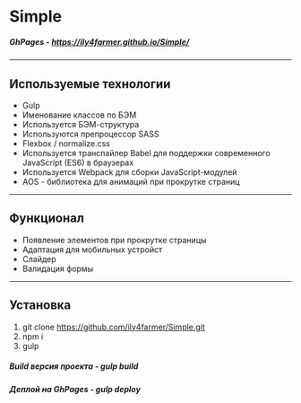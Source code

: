 # Simple
##### GhPages - https://ily4farmer.github.io/Simple/
---
## Используемые технологии
* Gulp
* Именование классов по БЭМ
* Используется БЭМ-структура
* Используются препроцессор SASS
* Flexbox / normalize.css
* Используется транспайлер Babel для поддержки современного JavaScript (ES6) в браузерах
* Используется Webpack для сборки JavaScript-модулей
* AOS - библиотека для анимаций при прокрутке страниц
---
## Функционал
* Появление элементов при прокрутке страницы
* Адаптация для мобильных устройст 
* Слайдер
* Валидация формы
---
## Установка
1. git clone https://github.com/ily4farmer/Simple.git
2. npm i
3. gulp

##### Build версия проекта - gulp build
##### Деплой на GhPages - gulp deploy
